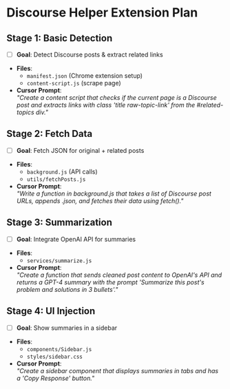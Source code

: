 # Discourse Helper Extension Plan

## Stage 1: Basic Detection
- [ ] **Goal**: Detect Discourse posts & extract related links  
- **Files**:
  - `manifest.json` (Chrome extension setup)  
  - `content-script.js` (scrape page)  
- **Cursor Prompt**:  
  *"Create a content script that checks if the current page is a Discourse post and extracts links with class 'title raw-topic-link' from the #related-topics div."*

## Stage 2: Fetch Data
- [ ] **Goal**: Fetch JSON for original + related posts  
- **Files**:
  - `background.js` (API calls)  
  - `utils/fetchPosts.js`  
- **Cursor Prompt**:  
  *"Write a function in background.js that takes a list of Discourse post URLs, appends .json, and fetches their data using fetch()."*

## Stage 3: Summarization
- [ ] **Goal**: Integrate OpenAI API for summaries  
- **Files**:
  - `services/summarize.js`  
- **Cursor Prompt**:  
  *"Create a function that sends cleaned post content to OpenAI's API and returns a GPT-4 summary with the prompt 'Summarize this post's problem and solutions in 3 bullets'."*

## Stage 4: UI Injection
- [ ] **Goal**: Show summaries in a sidebar  
- **Files**:
  - `components/Sidebar.js`  
  - `styles/sidebar.css`  
- **Cursor Prompt**:  
  *"Create a sidebar component that displays summaries in tabs and has a 'Copy Response' button."*
